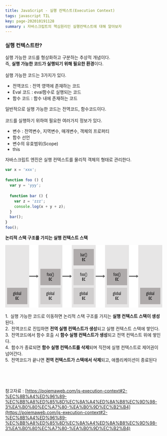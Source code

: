 ```yaml
---
title: JavaScript - 실행 컨텍스트(Execution Context)
tags: javascript TIL
key: page-202010191128
summary : 자바스크립트의 핵심원리인 실행컨텍스트에 대해 알아보자
---
```


### 실행 컨텍스트란?
실행 가능한 코드를 형상화하고 구분하는 추상적 개념이다.<br/>
즉, <b>실행 가능한 코드가 실행되기 위해 필요한 환경</b>이다.<br/>
<br/>
실행 가능한 코드는 3가지가 있다. <br/>
- 전역코드 : 전역 영역에 존재하는 코드 <br/>
- Eval 코드 : eval함수로 실행되는 코드 <br/>
- 함수 코드 : 함수 내에 존재하는 코드 <br/>

일반적으로 실행 가능한 코드는 전역코드, 함수코드이다. <br/>
<br/>
코드를 실행하기 위하여 필요한 여러가지 정보가 있다.<br/>

- 변수 : 전역변수, 지역변수, 매개변수, 객체의 프로퍼티<br/>
- 함수 선언<br/>
- 변수의 유효범위(Scope)<br/>
- this<br/>


자바스크립트 엔진은 실행 컨텍스트를 물리적 객체의 형태로 관리한다.

```javascript
var x = 'xxx';

function foo () {
  var y = 'yyy';

  function bar () {
    var z = 'zzz';
    console.log(x + y + z);
  }
  bar();
}
foo();
```

<b>논리적 스택 구조를 가지는 실행 컨텍스트 스택</b>

<img src="/assets/images/execution.png" width="700" height="200">


1.&ensp;실행 가능한 코드로 이동하면 논리적 스택 구조를 가지는 <b>실행 컨텍스트 스택이 생성</b>된다. <br/>
2.&ensp;전역코드로 진입하면 <b>전역 실행 컨텍스트가 생성</b>되고 실행 컨텍스트 스택에 쌓인다. <br/>
3.&ensp;전역코드에서 함수 호출 시 <b>함수 실행 컨텍스트가 생성</b>되고 전역 컨텍스트 위에 쌓인다. <br/>
4.&ensp;함수가 종료되면 <b>함수 실행 컨텍스트를 삭제</b>되며 직전에 실행 컨텍스트로 제어권이 넘어간다.<br/>
5.&ensp;전역코드가 끝나면 <b>전역 컨텍스트가 스택에서 삭제</b>되고, 애플리케이션이 종료된다 <br/>

<br/><br/><br/>

참고자료 : [https://poiemaweb.com/js-execution-context#2-%EC%8B%A4%ED%96%89-%EC%BB%A8%ED%85%8D%EC%8A%A4%ED%8A%B8%EC%9D%98-3%EA%B0%80%EC%A7%80-%EA%B0%9D%EC%B2%B4](https://poiemaweb.com/js-execution-context#2-%EC%8B%A4%ED%96%89-%EC%BB%A8%ED%85%8D%EC%8A%A4%ED%8A%B8%EC%9D%98-3%EA%B0%80%EC%A7%80-%EA%B0%9D%EC%B2%B4)


<br/><br/><br/><br/>
